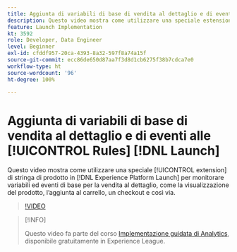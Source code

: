 ```yaml
---
title: Aggiunta di variabili di base di vendita al dettaglio e di eventi alle regole di Launch
description: Questo video mostra come utilizzare una speciale estensione di stringa di prodotto in Launch per monitorare variabili ed eventi di base per la vendita al dettaglio, come la visualizzazione del prodotto, l’aggiunta al carrello, un checkout e così via.
feature: Launch Implementation
kt: 3592
role: Developer, Data Engineer
level: Beginner
exl-id: cfddf957-20ca-4393-8a32-597f8a74a15f
source-git-commit: ecc86de650d87aa7f3d8d1cb6275f38b7cdca7e0
workflow-type: ht
source-wordcount: '96'
ht-degree: 100%

---
```


# Aggiunta di variabili di base di vendita al dettaglio e di eventi alle [!UICONTROL Rules] [!DNL Launch]

Questo video mostra come utilizzare una speciale [!UICONTROL extension] di stringa di prodotto in [!DNL Experience Platform Launch] per monitorare variabili ed eventi di base per la vendita al dettaglio, come la visualizzazione del prodotto, l’aggiunta al carrello, un checkout e così via.

>[!VIDEO](https://video.tv.adobe.com/v/28763/?quality=12&learn=on)

>[!INFO]
>
> Questo video fa parte del corso [Implementazione guidata di Analytics](https://experienceleague.adobe.com/?recommended=Analytics-D-1-2019.1), disponibile gratuitamente in Experience League.